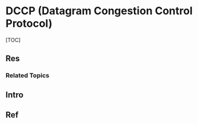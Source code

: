 # DCCP (Datagram Congestion Control Protocol)

[TOC]



## Res
### Related Topics



## Intro


## Ref

